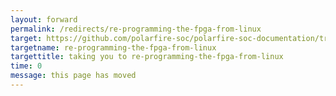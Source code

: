 ```yaml
---
layout: forward
permalink: /redirects/re-programming-the-fpga-from-linux
target: https://github.com/polarfire-soc/polarfire-soc-documentation/tree/master/how-to/re-programming-the-fpga-from-linux.md
targetname: re-programming-the-fpga-from-linux
targettitle: taking you to re-programming-the-fpga-from-linux
time: 0
message: this page has moved
---
```

